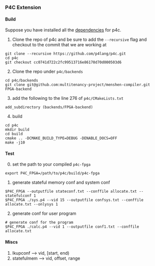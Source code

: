 ### P4C Extension

#### Build
Suppose you have installed all the [dependencies](https://github.com/p4lang/p4c/#ubuntu-dependencies) for p4c. 

1. Clone the repo of p4c and be sure to add the ```--recursive``` flag and checkout to the commit that we are working at

```
git clone --recursive https://github.com/p4lang/p4c.git
cd p4c
git checkout cc0741d722c2fc99513716e86170d70d000503d6
```

2. Clone the repo under `p4c/backends`

```
cd p4c/backends
git clone git@github.com:multitenancy-project/menshen-compiler.git FPGA-backend
```

3. add the following to the line 276 of `p4c/CMakeLists.txt`
```
add_subdirectory (backends/FPGA-backend)
```

4. build
```
cd p4c
mkdir build
cd build
cmake .. -DCMAKE_BUILD_TYPE=DEBUG -DENABLE_DOCS=OFF
make -j10
```

#### Test
0. set the path to your compiled `p4c-fpga`
```
export P4C_FPGA=/path/to/p4c/build/p4c-fpga
```

1. generate stateful memory conf and system conf
```
$P4C_FPGA --outputfile stateconf.txt --conffile allocate.txt --statefulconf 1
$P4C_FPGA ./sys.p4 --vid 15 --outputfile confsys.txt --conffile allocate.txt --onlysys 1
```

2. generate conf for user program
```
# generate conf for the program
$P4C_FPGA ./calc.p4 --vid 1 --outputfile conf1.txt --conffile allocate.txt
```

#### Miscs
1. lkupconf --> vid, [start, end)
2. statefulmem --> vid, offset, range
